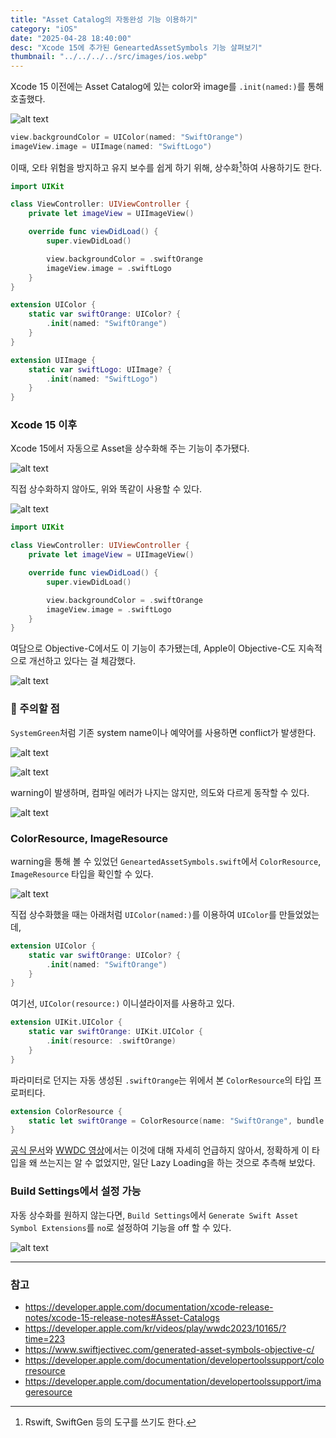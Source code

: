 ```yaml
---
title: "Asset Catalog의 자동완성 기능 이용하기"
category: "iOS"
date: "2025-04-28 18:40:00"
desc: "Xcode 15에 추가된 GeneartedAssetSymbols 기능 살펴보기"
thumbnail: "../../../../src/images/ios.webp"
---
```


Xcode 15 이전에는 Asset Catalog에 있는 color와 image를 `.init(named:)`를 통해 호출했다.

![alt text](image.png)

```swift
view.backgroundColor = UIColor(named: "SwiftOrange")
imageView.image = UIImage(named: "SwiftLogo")
```

이때, 오타 위험을 방지하고 유지 보수를 쉽게 하기 위해, 상수화[^1]하여 사용하기도 한다.

```swift
import UIKit

class ViewController: UIViewController {
    private let imageView = UIImageView()

    override func viewDidLoad() {
        super.viewDidLoad()

        view.backgroundColor = .swiftOrange
        imageView.image = .swiftLogo
    }
}

extension UIColor {
    static var swiftOrange: UIColor? {
        .init(named: "SwiftOrange")
    }
}

extension UIImage {
    static var swiftLogo: UIImage? {
        .init(named: "SwiftLogo")
    }
}
```

### Xcode 15 이후

Xcode 15에서 자동으로 Asset을 상수화해 주는 기능이 추가됐다.

![alt text](image-1.png)

직접 상수화하지 않아도, 위와 똑같이 사용할 수 있다.

![alt text](image-2.png)

```swift
import UIKit

class ViewController: UIViewController {
    private let imageView = UIImageView()

    override func viewDidLoad() {
        super.viewDidLoad()

        view.backgroundColor = .swiftOrange
        imageView.image = .swiftLogo
    }
}
```

여담으로 Objective-C에서도 이 기능이 추가됐는데, Apple이 Objective-C도 지속적으로 개선하고 있다는 걸 체감했다.

![alt text](image-3.png)

### 🚨 주의할 점

`SystemGreen`처럼 기존 system name이나 예약어를 사용하면 conflict가 발생한다.

![alt text](image-6.png)

![alt text](image-4.png)

warning이 발생하며, 컴파일 에러가 나지는 않지만, 의도와 다르게 동작할 수 있다.

![alt text](image-5.png)

### ColorResource, ImageResource

warning을 통해 볼 수 있었던 `GeneartedAssetSymbols.swift`에서 `ColorResource`, `ImageResource` 타입을 확인할 수 있다.

![alt text](image-8.png)

직접 상수화했을 때는 아래처럼 `UIColor(named:)`를 이용하여 `UIColor`를 만들었었는데,

```swift
extension UIColor {
    static var swiftOrange: UIColor? {
        .init(named: "SwiftOrange")
    }
}
```

여기선, `UIColor(resource:)` 이니셜라이저를 사용하고 있다.

```swift
extension UIKit.UIColor {
    static var swiftOrange: UIKit.UIColor {
        .init(resource: .swiftOrange)
    }
}
```

파라미터로 던지는 자동 생성된 `.swiftOrange`는 위에서 본 `ColorResource`의 타입 프로퍼티다.

```swift
extension ColorResource {
    static let swiftOrange = ColorResource(name: "SwiftOrange", bundle: resourceBundle)
}
```

[공식 문서](https://developer.apple.com/documentation/developertoolssupport/colorresource)와 [WWDC 영상](https://developer.apple.com/kr/videos/play/wwdc2023/10165/?time=223)에서는 이것에 대해 자세히 언급하지 않아서, 정확하게 이 타입을 왜 쓰는지는 알 수 없었지만, 일단 Lazy Loading을 하는 것으로 추측해 보았다.

### Build Settings에서 설정 가능

자동 상수화를 원하지 않는다면, `Build Settings`에서 `Generate Swift Asset Symbol Extensions`를 `no`로 설정하여 기능을 off 할 수 있다.

![alt text](image-7.png)

---

### 참고

- https://developer.apple.com/documentation/xcode-release-notes/xcode-15-release-notes#Asset-Catalogs
- https://developer.apple.com/kr/videos/play/wwdc2023/10165/?time=223
- https://www.swiftjectivec.com/generated-asset-symbols-objective-c/
- https://developer.apple.com/documentation/developertoolssupport/colorresource
- https://developer.apple.com/documentation/developertoolssupport/imageresource

[^1]: Rswift, SwiftGen 등의 도구를 쓰기도 한다.
